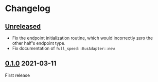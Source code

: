 Changelog
=========

[Unreleased]
------------

- Fix the endpoint initialization routine, which would incorrectly zero the
  other half's endpoint type.
- Fix documentation of `full_speed::BusAdapter::new`

[0.1.0] 2021-03-11
------------------

First release

[Unreleased]: https://github.com/imxrt-rs/imxrt-usbd/compare/v0.1.0...HEAD
[0.1.0]: https://github.com/imxrt-rs/imxrt-usbd/tree/v0.1.0
